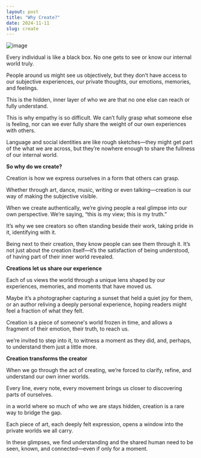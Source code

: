 ```yaml
---
layout: post
title: "Why Create?"
date: 2024-11-11
slug: create
---
```


![image](https://github.com/user-attachments/assets/a9d212a3-cc4b-4195-bf32-27fc9a55d6cf)

Every individual is like a black box. No one gets to see or know our internal world truly. 

People around us might see us objectively, but they don’t have access to our subjective experiences, our private thoughts, our emotions, memories, and feelings. 

This is the hidden, inner layer of who we are that no one else can reach or fully understand.

This is why empathy is so difficult. We can’t fully grasp what someone else is feeling, nor can we ever fully share the weight of our own experiences with others.

Language and social identities are like rough sketches—they might get part of the what we are across, but they’re nowhere enough to share the fullness of our internal world.

**So why do we create?**

Creation is how we express ourselves in a form that others can grasp. 

Whether through art, dance, music, writing or even talking—creation is our way of making the subjective visible.

When we create authentically, we’re giving people a real glimpse into our own perspective. We’re saying, “this is my view; this is my truth.” 

It’s why we see creators so often standing beside their work, taking pride in it, identifying with it. 

Being next to their creation, they know people can see them through it. It’s not just about the creation itself—it’s the satisfaction of being understood, of having part of their inner world revealed.

**Creations let us share our experience**

Each of us views the world through a unique lens shaped by our experiences, memories, and moments that have moved us.

Maybe it’s a photographer capturing a sunset that held a quiet joy for them, or an author reliving a deeply personal experience, hoping readers might feel a fraction of what they felt.

Creation is a piece of someone's world frozen in time, and allows a fragment of their emotion, their truth, to reach us.

we’re invited to step into it, to witness a moment as they did, and, perhaps, to understand them just a little more.

**Creation transforms the creator**

When we go through the act of creating, we’re forced to clarify, refine, and understand our own inner worlds.

Every line, every note, every movement brings us closer to discovering parts of ourselves.

in a world where so much of who we are stays hidden, creation is a rare way to bridge the gap. 

Each piece of art, each deeply felt expression, opens a window into the private worlds we all carry. 

In these glimpses, we find understanding and the shared human need to be seen, known, and connected—even if only for a moment.
